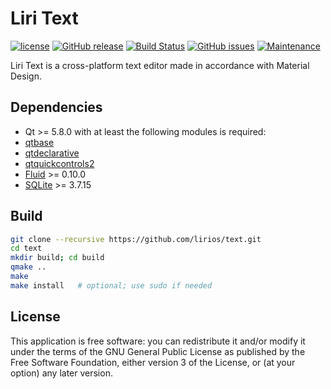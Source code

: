Liri Text
=========

[![license](https://img.shields.io/github/license/lirios/text.svg)](https://github.com/lirios/text/blob/master/LICENSE)
[![GitHub release](https://img.shields.io/github/release/lirios/text.svg)](https://github.com/lirios/text/releases)
[![Build Status](https://img.shields.io/travis/lirios/text/master.svg)](https://travis-ci.org/lirios/text)
[![GitHub issues](https://img.shields.io/github/issues/lirios/text.svg)](https://github.com/lirios/text/issues)
[![Maintenance](https://img.shields.io/maintenance/yes/2017.svg)](https://github.com/lirios/text/commits/master)

Liri Text is a cross-platform text editor made in accordance with Material Design.

## Dependencies
* Qt >= 5.8.0 with at least the following modules is required:
 * [qtbase](http://code.qt.io/cgit/qt/qtbase.git)
 * [qtdeclarative](http://code.qt.io/cgit/qt/qtdeclarative.git)
 * [qtquickcontrols2](http://code.qt.io/cgit/qt/qtquickcontrols2.git)
* [Fluid](https://github.com/lirios/fluid) >= 0.10.0
* [SQLite](https://www.sqlite.org/) >= 3.7.15

## Build
  ```sh
  git clone --recursive https://github.com/lirios/text.git
  cd text
  mkdir build; cd build
  qmake ..
  make
  make install   # optional; use sudo if needed
  ```

## License
This application is free software: you can redistribute it and/or modify it under the terms of the GNU General Public License as published by the Free Software Foundation, either version 3 of the License, or (at your option) any later version.
